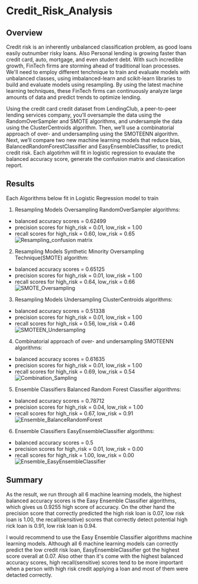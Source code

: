 # Credit_Risk_Analysis

## Overview
Credit risk is an inherently unbalanced classification problem, as good loans easily outnumber risky loans. Also Personal lending is growing faster than credit card, auto, mortgage, and even student debt. With such incredible growth, FinTech firms are storming ahead of traditional loan processes. We'll need to employ different tenchnique to train and evaluate models with unbalanced classes, using imbalanced-learn and scikit-learn libraries to build and evaluate models using resampling. By using the latest machine learning techniques, these FinTech firms can continuously analyze large amounts of data and predict trends to optimize lending.

Using the credit card credit dataset from LendingClub, a peer-to-peer lending services company, you’ll oversample the data using the RandomOverSampler and SMOTE algorithms, and undersample the data using the ClusterCentroids algorithm. Then, we’ll use a combinatorial approach of over- and undersampling using the SMOTEENN algorithm. Next, we’ll compare two new machine learning models that reduce bias, BalancedRandomForestClassifier and EasyEnsembleClassifier, to predict credit risk. Each algotirhm will fit in logistic regression to evaulate the balanced accuracy score, generate the confusion matrix and classication report.

## Results
Each Algorithms below fit in Logistic Regression model to train

1. Resampling Models Oversampling RandomOverSampler algorithms:

* balanced accuracy scores = 0.62499
* precision scores for high_risk = 0.01, low_risk = 1.00
* recall scores for high_risk = 0.60, low_risk = 0.65
![Resampling_confusion matrix](https://user-images.githubusercontent.com/100484606/178210048-562c2f64-2d16-4f5b-9b5c-e3e11d18d764.JPG)


2. Resampling Models Synthetic Minority Oversampling Technique(SMOTE) algorithm:

* balanced accuracy scores = 0.65125
* precision scores for high_risk = 0.01, low_risk = 1.00
* recall scores for high_risk = 0.64, low_risk = 0.66
![SMOTE_Oversampling](https://user-images.githubusercontent.com/100484606/178209676-e601a4df-a5fb-4ccf-ae42-93ac059d43bc.JPG)


3. Resampling Models Undersampling ClusterCentroids algorithms:

* balanced accuracy scores = 0.51338
* precision scores for high_risk = 0.01, low_risk = 1.00
* recall scores for high_risk = 0.56, low_risk = 0.46
![SMOTEEN_Undersampling](https://user-images.githubusercontent.com/100484606/178209769-b54c102c-f7e0-4b84-8daa-7ba9df4ffd79.JPG)

4. Combinatorial approach of over- and undersampling SMOTEENN algorithms:

* balanced accuracy scores = 0.61635
* precision scores for high_risk = 0.01, low_risk = 1.00
* recall scores for high_risk = 0.69, low_risk = 0.54
![Combination_Sampling](https://user-images.githubusercontent.com/100484606/178209429-aa56a895-e5ac-43a6-88b9-6566eb4a8b9c.JPG)

5. Ensemble Classifiers Balanced Random Forest Classifier algorithms:

* balanced accuracy scores = 0.78712
* precision scores for high_risk = 0.04, low_risk = 1.00
* recall scores for high_risk = 0.67, low_risk = 0.91
![Ensemble_BalanceRandomForest](https://user-images.githubusercontent.com/100484606/178210121-d64368e2-4e4b-406c-a584-e4574671ea7b.JPG)

6. Ensemble Classifiers EasyEnsembleClassifier algorithms:

* balanced accuracy scores = 0.5
* precision scores for high_risk = 0.01, low_risk = 0.00
* recall scores for high_risk = 1.00, low_risk = 0.00
![Ensemble_EasyEnsembleClassifier](https://user-images.githubusercontent.com/100484606/178210175-3bfb4014-6df3-4e3a-bfcc-9402d37f0150.JPG)

## Summary
As the result, we run through all 6 machine learning models, the highest balanced accuracy scores is the Easy Ensemble Classifier algorithms, which gives us 0.9255 high score of accuracy. On the other hand the precision score that correctly predicted the high risk loan is 0.07, low risk loan is 1.00, the recall(sensitive) scores that correctly detect potential high rick loan is 0.91, low risk loan is 0.94.

I would recommend to use the Easy Ensemble Classifier algorithms machine learning models. Although all 6 machine learning models can correctly predict the low credit risk loan, EasyEnsembleClassifier got the highest score overall at 0.07. Also other than it's come with the highest balanced accuracy scores, high recall(sensitive) scores tend to be more important when a person with high risk credit applying a loan and most of them were detacted correctly.
